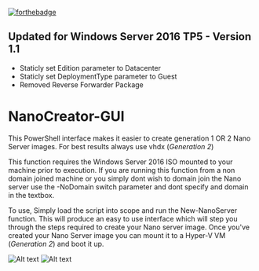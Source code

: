 [![forthebadge](http://forthebadge.com/images/badges/gluten-free.svg)](http://forthebadge.com)

## Updated for Windows Server 2016 TP5 - Version 1.1

* Staticly set Edition parameter to Datacenter
* Staticly set DeploymentType parameter to Guest
* Removed Reverse Forwarder Package

# NanoCreator-GUI
This PowerShell interface makes it easier to create generation 1 OR 2 Nano Server images. For best results always use vhdx (*Generation 2*)

This function requires the Windows Server 2016 ISO mounted to your machine prior to execution.
If you are running this function from a non domain joined machine or you simply dont wish to domain join the Nano server use the -NoDomain switch parameter and dont specify and domain in the textbox. 

To use, Simply load the script into scope and run the New-NanoServer function. 
This will produce an easy to use interface which will step you through the steps required to create your Nano server image.
Once you've created your Nano Server image you can mount it to a Hyper-V VM (*Generation 2*) and boot it up.

![Alt text](https://flynnbundy.files.wordpress.com/2015/12/nano1.png "Example")
![Alt text](https://flynnbundy.files.wordpress.com/2015/12/creatingiisserver.png "Example")
